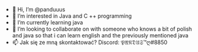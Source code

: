 - 👋 Hi, I’m @panduuus
- 👀 I’m interested in Java and C ++ programming
- 🌱 I’m currently learning java
- 💞️ I’m looking to collaborate on with someone who knows a bit of polish and java so that i can learn english and the previously mentioned java
- 📫 Jak się ze mną skontaktować?
Discord: 𝔓𝔄𝔑𝔇𝔘𝔖™ღ#8850

<!---
panduuus/panduuus is a ✨ special ✨ repository because its `README.md` (this file) appears on your GitHub profile.
You can click the Preview link to take a look at your changes.
--->
